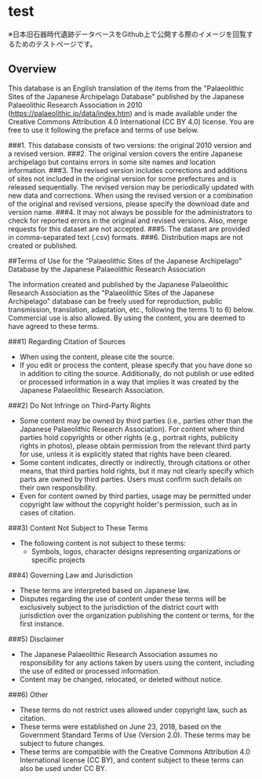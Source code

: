 # test
※日本旧石器時代遺跡データベースをGithub上で公開する際のイメージを回覧するためのテストページです。




## Overview
This database is an English translation of the items from the "Palaeolithic Sites of the Japanese Archipelago Database" published by the Japanese Palaeolithic Research Association in 2010 (https://palaeolithic.jp/data/index.htm) and is made available under the Creative Commons Attribution 4.0 International (CC BY 4.0) license. You are free to use it following the preface and terms of use below.

###1. This database consists of two versions: the original 2010 version and a revised version.
###2. The original version covers the entire Japanese archipelago but contains errors in some site names and location information.
###3. The revised version includes corrections and additions of sites not included in the original version for some prefectures and is released sequentially. The revised version may be periodically updated with new data and corrections. When using the revised version or a combination of the original and revised versions, please specify the download date and version name.
###4. It may not always be possible for the administrators to check for reported errors in the original and revised versions. Also, merge requests for this dataset are not accepted.
###5. The dataset are provided in comma-separated text (.csv) formats.
###6. Distribution maps are not created or published.

##Terms of Use for the "Palaeolithic Sites of the Japanese Archipelago" Database by the Japanese Palaeolithic Research Association

The information created and published by the Japanese Palaeolithic Research Association as the "Palaeolithic Sites of the Japanese Archipelago" database can be freely used for reproduction, public transmission, translation, adaptation, etc., following the terms 1) to 6) below. Commercial use is also allowed. By using the content, you are deemed to have agreed to these terms.

###1) Regarding Citation of Sources
   - When using the content, please cite the source.
   - If you edit or process the content, please specify that you have done so in addition to citing the source. Additionally, do not publish or use edited or processed information in a way that implies it was created by the Japanese Palaeolithic Research Association.

###2) Do Not Infringe on Third-Party Rights
   - Some content may be owned by third parties (i.e., parties other than the Japanese Palaeolithic Research Association). For content where third parties hold copyrights or other rights (e.g., portrait rights, publicity rights in photos), please obtain permission from the relevant third party for use, unless it is explicitly stated that rights have been cleared.
   - Some content indicates, directly or indirectly, through citations or other means, that third parties hold rights, but it may not clearly specify which parts are owned by third parties. Users must confirm such details on their own responsibility.
   - Even for content owned by third parties, usage may be permitted under copyright law without the copyright holder's permission, such as in cases of citation.

###3) Content Not Subject to These Terms
   - The following content is not subject to these terms:
     - Symbols, logos, character designs representing organizations or specific projects

###4) Governing Law and Jurisdiction
   - These terms are interpreted based on Japanese law.
   - Disputes regarding the use of content under these terms will be exclusively subject to the jurisdiction of the district court with jurisdiction over the organization publishing the content or terms, for the first instance.

###5) Disclaimer
   - The Japanese Palaeolithic Research Association assumes no responsibility for any actions taken by users using the content, including the use of edited or processed information.
   - Content may be changed, relocated, or deleted without notice.

###6) Other
   - These terms do not restrict uses allowed under copyright law, such as citation.
   - These terms were established on June 23, 2018, based on the Government Standard Terms of Use (Version 2.0). These terms may be subject to future changes.
   - These terms are compatible with the Creative Commons Attribution 4.0 International license (CC BY), and content subject to these terms can also be used under CC BY.

